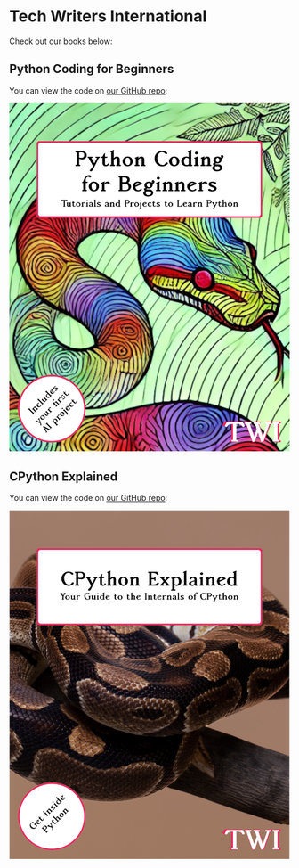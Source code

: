# Tech Writers International

Check out our books below:

## Python Coding for Beginners

You can view the code on [our GitHub repo](https://github.com/techwritersinternational/python-coding-for-beginners):

![An image of the front cover of a book. The book is called Python Coding for Beginners. There is a circle in the bottom-left corner. The circle contains text that says, "Includes Your First AI Project." The cover image is a brightly colored snake emerging from long grass.](<img/Python Coding for Beginners Front Cover.png>)

## CPython Explained

You can view the code on [our GitHub repo](https://github.com/techwritersinternational/cpython-explained):

![An image of the front cover of a book. The book is called CPython Explained. There is a circle in the bottom-left corner. The circle contains text that says, "Get inside Python." The cover image is a brown snake coiled on a tree branch.](<img/CPython Explained.png>)
